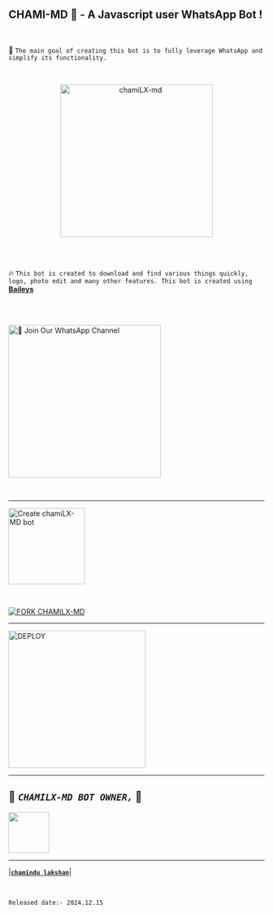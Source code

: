 <br>

## CHAMI-MD 👑  - A Javascript user WhatsApp  Bot !

<br>

🔮 `The main goal of creating this bot is to fully leverage WhatsApp and simplify its functionality.`

<br>
 
  <p align="center">  
  <a href="https://i.ibb.co/bKBDBcj/f69aa43a2d63b952.jpg">
    <img alt="chamiLX-md" height="300" src="https://i.ibb.co/bKBDBcj/f69aa43a2d63b952.jpg">
    
  
  </a>
</p>  


<br>
<br>

🔥 `This bot is created to download and find various things quickly, logo, photo edit and many other features. This bot is created using` **[Baileys](https://github.com/WhiskeySockets/Baileys)**


<br>
<br>

<a href="https://whatsapp.com/channel/0029Vazgd9F6WaKffmdKQH2A"><img src="https://img.shields.io/badge/%F0%9F%8E%89%20Join%20Our%20WhatsApp%20Channel-black" alt="📎 Join Our WhatsApp Channel" width="300"></a>

<br>

---

<a href="https://github.com/chamiLX-MD/"><img src="https://img.shields.io/badge/DEPLOY-greeen" alt="Create chamiLX-MD bot" width="150"></a>

<br>

[![FORK CHAMILX-MD](https://img.shields.io/badge/FORK%20-chamiLX-MD-white)](https://github.com/chamiLX-MD/chami-md/fork)

 ---
 
<a href="https://chami-md-terms-and-rules.vercel.app/"><img src="https://img.shields.io/badge/Read%20Our%20Terms%20and%20Conditions-red" alt="DEPLOY" width="270"></a>

---

## 🍁 *`CHAMILX-MD BOT OWNER,`* 🍁  


   <a href="https://github.com/chamiLX/"><img src="https://avatars.githubusercontent.com/u/106251140?v=4" width=80 height=80></a>   

---

|**[`chamindu lakshan`](https://github.com/prabathLK)**|

<br>

`Released date:- 2024.12.15`
<br>
